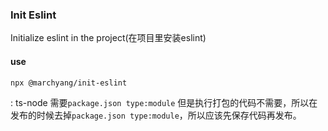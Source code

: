 ### Init Eslint 
Initialize eslint in the project(在项目里安装eslint)
#### use
`npx @marchyang/init-eslint`


: ts-node 需要`package.json type:module` 但是执行打包的代码不需要，所以在发布的时候去掉`package.json type:module`，所以应该先保存代码再发布。